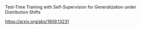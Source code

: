 Test-Time Training with Self-Supervision for Generalization under Distribution Shifts

https://arxiv.org/abs/1909.13231
